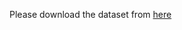 Please download the dataset from [here](https://www.kaggle.com/prashant268/chest-xray-covid19-pneumonia)
